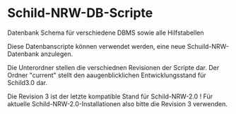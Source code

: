 # Schild-NRW-DB-Scripte
Datenbank Schema für verschiedene DBMS sowie alle Hilfstabellen

Diese Datenbanscripte können verwendet werden, eine neue Schuild-NRW-Datenbank anzulegen.

Die Unterordner stellen die verschiednen Revisionen der Scripte dar.
Der Ordner "current" stellt den aaugenblicklichen Entwicklungsstand für Schild3.0 dar.

Die Revision 3 ist der letzte kompatible Stand für Schild-NRW-2.0 !
Für aktuelle Schild-NRW-2.0-Installationen also bitte die Revision 3 verwenden.



